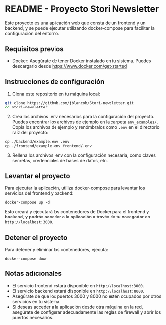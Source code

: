 # README - Proyecto Stori Newsletter

Este proyecto es una aplicación web que consta de un frontend y un backend, y se puede ejecutar utilizando docker-compose para facilitar la configuración del entorno.

## Requisitos previos

- Docker: Asegúrate de tener Docker instalado en tu sistema. Puedes descargarlo desde https://www.docker.com/get-started

## Instrucciones de configuración

1. Clona este repositorio en tu máquina local:

```bash
git clone https://github.com/jblancoh/Stori-newsletter.git
cd Stori-newsletter
```

2. Crea los archivos .env necesarios para la configuración del proyecto. Puedes encontrar los archivos de ejemplo en la carpeta `env_examples/`. Copia los archivos de ejemplo y renómbralos como `.env` en el directorio raíz del proyecto:

```
cp ./backend/example.env .env
cp ./frontend/example.env frontend/.env
```

3. Rellena los archivos .env con la configuración necesaria, como claves secretas, credenciales de bases de datos, etc.

## Levantar el proyecto

Para ejecutar la aplicación, utiliza docker-compose para levantar los servicios del frontend y backend:

```
docker-compose up -d
```

Esto creará y ejecutará los contenedores de Docker para el frontend y backend, y podrás acceder a la aplicación a través de tu navegador en `http://localhost:3000`.

## Detener el proyecto

Para detener y eliminar los contenedores, ejecuta:

```
docker-compose down
```


## Notas adicionales

- El servicio frontend estará disponible en `http://localhost:3000`.
- El servicio backend estará disponible en `http://localhost:8000`.
- Asegúrate de que los puertos 3000 y 8000 no estén ocupados por otros servicios en tu sistema.
- Si deseas acceder a la aplicación desde otra máquina en la red, asegúrate de configurar adecuadamente las reglas de firewall y abrir los puertos necesarios.
